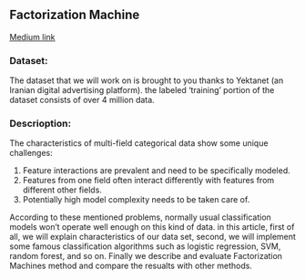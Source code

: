 ## Factorization Machine

[Medium link](https://medium.com/analytics-vidhya/classification-in-click-through-rate-prediction-in-display-advertising-a487a03f8631)

### Dataset:
The dataset that we will work on is brought to you thanks to Yektanet (an Iranian digital advertising platform). the labeled ‘training’ portion of the dataset consists of over 4 million data.

### Descrioption:

The characteristics of multi-field categorical data show some unique challenges:
1. Feature interactions are prevalent and need to be specifically modeled.
2. Features from one field often interact differently with features from different other fields.
3. Potentially high model complexity needs to be taken care of.

According to these mentioned problems, normally usual classification models won’t operate well enough on this kind of data. in this article, first of all, we will explain characteristics of our data set, second, we will implement some famous classification algorithms such as logistic regression, SVM, random forest, and so on. Finally we describe and evaluate Factorization Machines method and compare the resualts with other methods.
